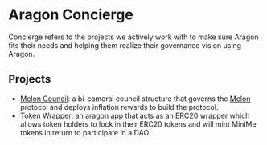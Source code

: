 # Aragon Concierge

Concierge refers to the projects we actively work with to make sure Aragon fits their needs and helping them realize their governance vision using Aragon.

## Projects

- [Melon Council](kits/melon): a bi-cameral council structure that governs the [Melon](https://melonport.com) protocol and deploys inflation rewards to build the protocol.
- [Token Wrapper](kits/token-wrapper): an aragon app that acts as an ERC20 wrapper which allows token holders to lock in their ERC20 tokens and will mint MiniMe tokens in return to participate in a DAO.
